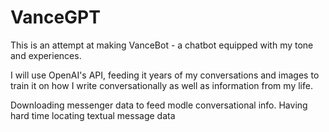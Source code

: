 # VanceGPT
This is an attempt at making VanceBot - a chatbot equipped with my tone and experiences.

 I will use OpenAI's API, feeding it years of my conversations and images to train it on how I write conversationally as well as information from my life.

Downloading messenger data to feed modle conversational info.
Having hard time locating textual message data
